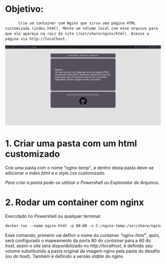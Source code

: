 # Objetivo:

`      Crie um container com Nginx que sirva uma página HTML customizada (index.html). Monte um volume local com esse arquivo para que ele apareça na raiz do site (/usr/share/nginx/html). Acesse a página via http://localhost.`

![visão geral do desafio](/exerc02/visao-geral.png)

# 1. Criar uma pasta com um html customizado

Crie uma pasta com o nome _"nginx-temp"_, e dentro desta pasta deve-se adicionar o _index.html_ e o _style.css_ customizado.

_Para criar a pasta pode-se utilizar o Powershell ou Explorador de Arquivos._

# 2. Rodar um container com nginx

Executado no Powershell ou qualquer terminal:

```dockerfile
docker run --name nginx-html -p 80:80 -v C:/nginx-temp:/usr/share/nginx/html nginx:stable

```

Esse comando, primeiro vai definir o nome do container _"nginx-html"_, após, será configurado o mapeamento da porta 80 do _container_ para a 80 do _host_, assim o site será disponibilizado no _http://localhost_, é definido seu volume substituindo a pasta original da imagem nginx pela pasta do desafio (_ou do host_). Também é definido a versão _stable_ do _nginx_.
